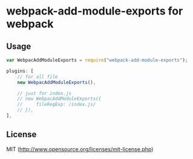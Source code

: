 # webpack-add-module-exports for webpack

## Usage

``` javascript
var WebpacAddModuleExports = require("webpack-add-module-exports");

plugins: [
    // for all file
    new WebpacAddModuleExports(),

    // just for index.js
    // new WebpacAddModuleExports({
    //     fileRegExp: /index.js/
    // }),
],
```

## License

MIT (http://www.opensource.org/licenses/mit-license.php)
